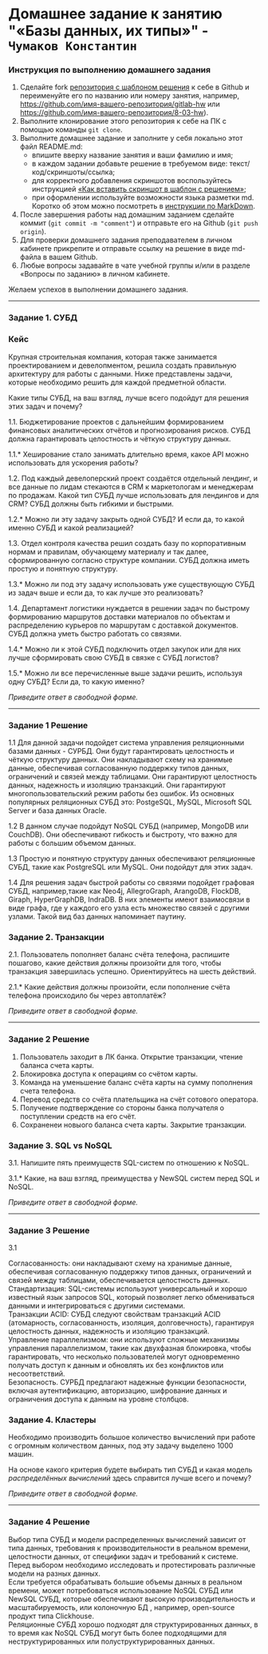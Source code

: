 # Домашнее задание к занятию "«Базы данных, их типы»" - `Чумаков Константин`

### Инструкция по выполнению домашнего задания

1. Сделайте fork [репозитория c шаблоном решения](https://github.com/netology-code/sys-pattern-homework) к себе в Github и переименуйте его по названию или номеру занятия, например, https://github.com/имя-вашего-репозитория/gitlab-hw или https://github.com/имя-вашего-репозитория/8-03-hw).
2. Выполните клонирование этого репозитория к себе на ПК с помощью команды `git clone`.
3. Выполните домашнее задание и заполните у себя локально этот файл README.md:
   - впишите вверху название занятия и ваши фамилию и имя;
   - в каждом задании добавьте решение в требуемом виде: текст/код/скриншоты/ссылка;
   - для корректного добавления скриншотов воспользуйтесь инструкцией [«Как вставить скриншот в шаблон с решением»](https://github.com/netology-code/sys-pattern-homework/blob/main/screen-instruction.md);
   - при оформлении используйте возможности языка разметки md. Коротко об этом можно посмотреть в [инструкции по MarkDown](https://github.com/netology-code/sys-pattern-homework/blob/main/md-instruction.md).
4. После завершения работы над домашним заданием сделайте коммит (`git commit -m "comment"`) и отправьте его на Github (`git push origin`).
5. Для проверки домашнего задания преподавателем в личном кабинете прикрепите и отправьте ссылку на решение в виде md-файла в вашем Github.
6. Любые вопросы задавайте в чате учебной группы и/или в разделе «Вопросы по заданию» в личном кабинете.

Желаем успехов в выполнении домашнего задания.

---

### Задание 1. СУБД

### Кейс
Крупная строительная компания, которая также занимается проектированием и девелопментом, решила создать 
правильную архитектуру для работы с данными. Ниже представлены задачи, которые необходимо решить для
каждой предметной области. 

Какие типы СУБД, на ваш взгляд, лучше всего подойдут для решения этих задач и почему? 
 
1.1. Бюджетирование проектов с дальнейшим формированием финансовых аналитических отчётов и прогнозирования рисков.
СУБД должна гарантировать целостность и чёткую структуру данных.

1.1.* Хеширование стало занимать длительно время, какое API можно использовать для ускорения работы? 

1.2. Под каждый девелоперский проект создаётся отдельный лендинг, и все данные по лидам стекаются в CRM к 
маркетологам и менеджерам по продажам. Какой тип СУБД лучше использовать для лендингов и для CRM? 
СУБД должны быть гибкими и быстрыми.

1.2.* Можно ли эту задачу закрыть одной СУБД? И если да, то какой именно СУБД и какой реализацией?

1.3. Отдел контроля качества решил создать базу по корпоративным нормам и правилам, обучающему материалу 
и так далее, сформированную согласно структуре компании. СУБД должна иметь простую и понятную структуру.

1.3.* Можно ли под эту задачу использовать уже существующую СУБД из задач выше и если да, то как лучше это 
реализовать?

1.4. Департамент логистики нуждается в решении задач по быстрому формированию маршрутов доставки материалов 
по объектам и распределению курьеров по маршрутам с доставкой документов. СУБД должна уметь быстро работать
со связями.

1.4.* Можно ли к этой СУБД подключить отдел закупок или для них лучше сформировать свою СУБД в связке с СУБД 
логистов?

1.5.* Можно ли все перечисленные выше задачи решить, используя одну СУБД? Если да, то какую именно?

*Приведите ответ в свободной форме.*

---

### Задание 1 Решение

1.1 
Для данной задачи подойдет система управления реляционными базами данных - СУРБД. Они будут гарантировать целостность и чёткую структуру данных. Они накладывают схему на хранимые данные, обеспечивая согласованную поддержку типов данных, ограничений и связей между таблицами. Они гарантируют целостность данных, надежность и изоляцию транзакций. Они гарантируют многопользовательский режим работы без ошибок.
Из основных популярных реляционных СУБД это: PostgeSQL, MySQL, Microsoft SQL Server и база данных Oracle.

1.2 В данном случае подойдут NoSQL СУБД (например, MongoDB или CouchDB). Они обеспечивают гибкость и быстроту, что важно для работы с большим объемом данных.

1.3 Простую и понятную структуру данных обеспечивают реляционные СУБД, такие как PostgreSQL или MySQL. Они подойдут для этих задач.

1.4 Для решения задач быстрой работы со связями подойдет графовая СУБД, например,такие как Neo4j, AllegroGraph, ArangoDB, FlockDB, Giraph, HyperGraphDB, IndraDB. В них элементы имеют взаимосвязи в виде графа, где у каждого его узла есть множество связей с другими узлами. Такой вид баз данных напоминает паутину. 



### Задание 2. Транзакции

2.1. Пользователь пополняет баланс счёта телефона, распишите пошагово, какие действия должны произойти для того, чтобы 
транзакция завершилась успешно. Ориентируйтесь на шесть действий.

2.1.* Какие действия должны произойти, если пополнение счёта телефона происходило бы через автоплатёж?

*Приведите ответ в свободной форме.*

---

### Задание 2 Решение

1. Пользователь заходит в ЛК банка. Открытие транзакции, чтение баланса счета карты.
2. Блокировка доступа к операциям со счётом карты.
3. Команда на уменьшение баланс счёта карты на сумму пополнения счета телефона.
4. Перевод средств со счёта плательщика на счёт сотового оператора.
5. Получение подтверждение со стороны банка получателя о поступлении средств на его счёт.
6. Сохраненеи новыого баланса счета карты. Закрытие транзакции.




### Задание 3. SQL vs NoSQL

3.1. Напишите пять преимуществ SQL-систем по отношению к NoSQL. 

3.1.* Какие, на ваш взгляд, преимущества у NewSQL систем перед SQL и NoSQL.

*Приведите ответ в свободной форме.*

---

### Задание 3 Решение

3.1

Согласованность: они накладывают схему на хранимые данные, обеспечивая согласованную поддержку типов данных, ограничений и связей между таблицами, обеспечивается целостность данных.  
Стандартизация: SQL-системы используют универсальный и хорошо известный язык запросов SQL, который позволяет легко обмениваться данными и интегрироваться с другими системами.  
Транзакции ACID: СУБД следуют свойствам транзакций ACID (атомарность, согласованность, изоляция, долговечность), гарантируя целостность данных, надежность и изоляцию транзакций.  
Управление параллелизмом: они используют сложные механизмы управления параллелизмом, такие как двухфазная блокировка, чтобы гарантировать, что несколько пользователей могут одновременно получать доступ к данным и обновлять их без конфликтов или несоответствий.  
Безопасность. СУРБД предлагают надежные функции безопасности, включая аутентификацию, авторизацию, шифрование данных и ограничения доступа к данным на уровне столбцов.  

### Задание 4. Кластеры

Необходимо производить большое количество вычислений при работе с огромным количеством данных, под эту задачу 
выделено 1000 машин. 

На основе какого критерия будете выбирать тип СУБД и какая модель *распределённых вычислений* 
здесь справится лучше всего и почему?

*Приведите ответ в свободной форме.*

---

### Задание 4 Решение

Выбор типа СУБД и модели распределенных вычислений зависит от типа данных, требования к производительности в реальном времени, целостности данных, от специфики задач и требований к системе. Перед выбором необходимо исследовать и протестировать различные модели на разных данных.  
Если требуется обрабатывать большие объемы данных в реальном времени, может потребоваться использование NoSQL СУБД или NewSQL СУБД, которые обеспечивают высокую производительность и масштабируемость, или колоночную БД , например, open-source продукт типа Clickhouse.   
Реляционные СУБД хорошо подходят для структурированных данных, в то время как NoSQL СУБД могут быть более подходящими для неструктурированных или полуструктурированных данных.




